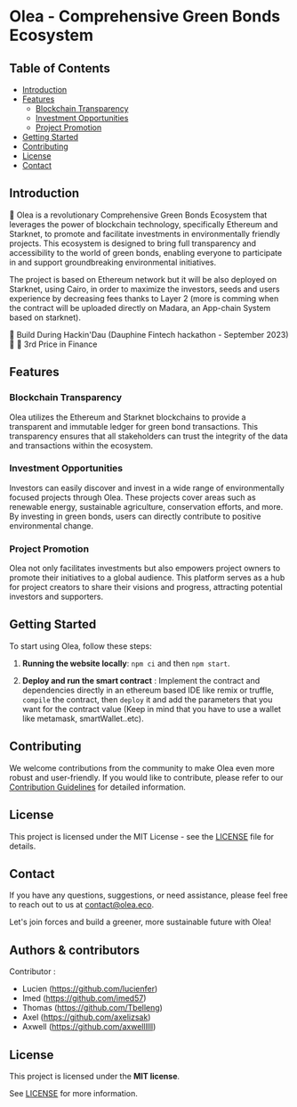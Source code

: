 # Olea - Comprehensive Green Bonds Ecosystem

## Table of Contents

- [Introduction](#introduction)
- [Features](#features)
  - [Blockchain Transparency](#blockchain-transparency)
  - [Investment Opportunities](#investment-opportunities)
  - [Project Promotion](#project-promotion)
- [Getting Started](#getting-started)
- [Contributing](#contributing)
- [License](#license)
- [Contact](#contact)

## Introduction

🌱 Olea is a revolutionary Comprehensive Green Bonds Ecosystem that leverages the power of blockchain technology, specifically Ethereum and Starknet, to promote and facilitate investments in environmentally friendly projects. This ecosystem is designed to bring full transparency and accessibility to the world of green bonds, enabling everyone to participate in and support groundbreaking environmental initiatives.

The project is based on Ethereum network but it will be also deployed on Starknet, using Cairo, in order to maximize the investors, seeds and users experience by decreasing fees thanks to 
Layer 2 (more is comming when the contract will be uploaded directly on Madara, an App-chain System based on starknet).

🚧 Build During Hackin'Dau (Dauphine Fintech hackathon - September 2023) 🚧
🥉 3rd Price in Finance 

## Features

### Blockchain Transparency

Olea utilizes the Ethereum and Starknet blockchains to provide a transparent and immutable ledger for green bond transactions. This transparency ensures that all stakeholders can trust the integrity of the data and transactions within the ecosystem.

### Investment Opportunities

Investors can easily discover and invest in a wide range of environmentally focused projects through Olea. These projects cover areas such as renewable energy, sustainable agriculture, conservation efforts, and more. By investing in green bonds, users can directly contribute to positive environmental change.

### Project Promotion

Olea not only facilitates investments but also empowers project owners to promote their initiatives to a global audience. This platform serves as a hub for project creators to share their visions and progress, attracting potential investors and supporters.

## Getting Started

To start using Olea, follow these steps:

1. **Running the website locally**: ```npm ci``` and then ```npm start```.
  
2. **Deploy and run the smart contract** : Implement the contract and dependencies directly in an ethereum based IDE like remix or truffle, ```compile```
the contract, then ```deploy``` it and add the parameters that you want for the contract value (Keep in mind that you have to use a wallet like metamask, smartWallet..etc).

## Contributing

We welcome contributions from the community to make Olea even more robust and user-friendly. 
If you would like to contribute, please refer to our [Contribution Guidelines](CONTRIBUTING.md) for detailed information.

## License

This project is licensed under the MIT License - see the [LICENSE](LICENSE) file for details.

## Contact

If you have any questions, suggestions, or need assistance, please feel free to reach out to us at [contact@olea.eco](mailto:contact@olea.eco).

Let's join forces and build a greener, more sustainable future with Olea!


## Authors & contributors

Contributor :
  - Lucien (https://github.com/lucienfer)
  - Imed (https://github.com/imed57)
  - Thomas (https://github.com/Tbelleng)
  - Axel (https://github.com/axelizsak)
  - Axwell (https://github.com/axwellllll)

## License

This project is licensed under the **MIT license**.

See [LICENSE](LICENSE) for more information.
